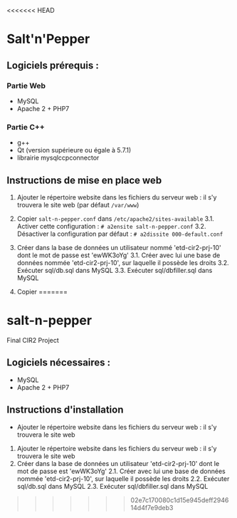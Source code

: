 <<<<<<< HEAD
# Salt'n'Pepper
## Logiciels prérequis :
### Partie Web
 - MySQL
 - Apache 2 + PHP7
### Partie C++
 - g++
 - Qt (version supérieure ou égale à 5.7.1)
 - librairie mysqlccpconnector
## Instructions de mise en place web
 1. Ajouter le répertoire website dans les fichiers du serveur web : il s'y trouvera le site web (par défaut `/var/www`)

 3. Copier `salt-n-pepper.conf` dans `/etc/apache2/sites-available`
   3.1. Activer cette configuration : `# a2ensite salt-n-pepper.conf`
   3.2. Désactiver la configuration par défaut : `# a2dissite 000-default.conf`
   
 3. Créer dans la base de données un utilisateur nommé 'etd-cir2-prj-10' dont le mot de passe est 'ewWK3oYg'
   3.1. Créer avec lui une base de données nommée 'etd-cir2-prj-10', sur laquelle il possède les droits
	 3.2. Exécuter sql/db.sql dans MySQL
	 3.3. Exécuter sql/dbfiller.sql dans MySQL
4. Copier
=======
# salt-n-pepper
Final CIR2 Project

## Logiciels nécessaires :  
 - MySQL  
 - Apache 2 + PHP7

## Instructions d'installation
* Ajouter le répertoire website dans les fichiers du serveur web : il s'y trouvera le site web

 1. Ajouter le répertoire website dans les fichiers du serveur web : il s'y trouvera le site web
 2. Créer dans la base de données un utilisateur 'etd-cir2-prj-10' dont le mot de passe est 'ewWK3oYg'
	 2.1. Créer avec lui une base de données nommée 'etd-cir2-prj-10', sur laquelle il possède les droits
	 2.2. Exécuter sql/db.sql dans MySQL
	 2.3. Exécuter sql/dbfiller.sql dans MySQL
	 
>>>>>>> 02e7c170080c1d15e945deff294614d4f7e9deb3
